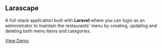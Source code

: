 ## Larascape

A full-stack application built with <strong>Laravel</strong> where you can login as an administrator to maintain the restaurants' menu by creating, updating and deleting both menu items and categories.

<a href="https://www.youtube.com/watch?v=c-L9LiJN16I" rel="nofollow">View Demo</a>
